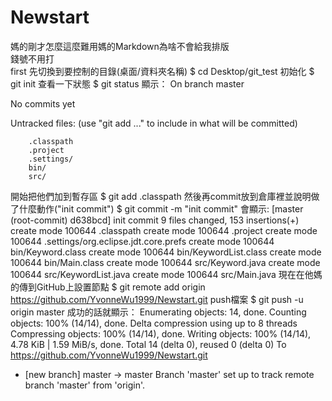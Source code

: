 # Newstart
  媽的剛才怎麼這麼難用媽的Markdown為啥不會給我排版  
  錢號不用打  
  first 先切換到要控制的目錄(桌面/資料夾名稱)
    $ cd Desktop/git_test
  初始化
    $ git init
  查看一下狀態
    $ git status
顯示：
On branch master

No commits yet

Untracked files:
  (use "git add <file>..." to include in what will be committed)

        .classpath
        .project
        .settings/
        bin/
        src/
開始把他們加到暫存區
$ git add .classpath
然後再commit放到倉庫裡並說明做了什麼動作("init commit")
$ git commit -m "init commit"
會顯示:
[master (root-commit) d638bcd] init commit
 9 files changed, 153 insertions(+)
 create mode 100644 .classpath
 create mode 100644 .project
 create mode 100644 .settings/org.eclipse.jdt.core.prefs
 create mode 100644 bin/Keyword.class
 create mode 100644 bin/KeywordList.class
 create mode 100644 bin/Main.class
 create mode 100644 src/Keyword.java
 create mode 100644 src/KeywordList.java
 create mode 100644 src/Main.java
現在在他媽的傳到GitHub上設置節點
$ git remote add origin https://github.com/YvonneWu1999/Newstart.git
push檔案
$ git push -u origin master
成功的話就顯示：
Enumerating objects: 14, done.
Counting objects: 100% (14/14), done.
Delta compression using up to 8 threads
Compressing objects: 100% (14/14), done.
Writing objects: 100% (14/14), 4.78 KiB | 1.59 MiB/s, done.
Total 14 (delta 0), reused 0 (delta 0)
To https://github.com/YvonneWu1999/Newstart.git
 * [new branch]      master -> master
Branch 'master' set up to track remote branch 'master' from 'origin'.

